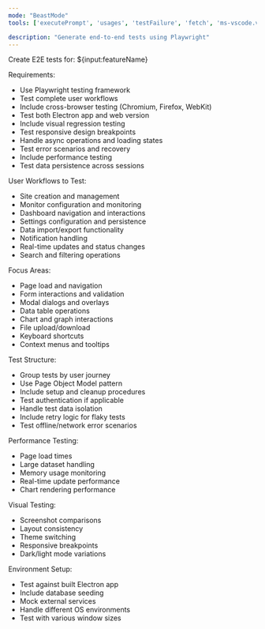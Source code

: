 ```yaml
---
mode: "BeastMode"
tools: ['executePrompt', 'usages', 'testFailure', 'fetch', 'ms-vscode.vscode-websearchforcopilot/websearch', 'todos', 'edit/createFile', 'edit/createDirectory', 'edit/editFiles', 'search/fileSearch', 'search/textSearch', 'search/listDirectory', 'search/readFile', 'search/codebase', 'runCommands/runInTerminal', 'runCommands/getTerminalOutput', 'runTasks/runTask', 'runTasks/getTaskOutput', 'vscode-mcp/get_diagnostics', 'vscode-mcp/get_references', 'vscode-mcp/get_symbol_lsp_info', 'deepwiki/ask_question']

description: "Generate end-to-end tests using Playwright"
---
```


Create E2E tests for: ${input:featureName}

Requirements:

- Use Playwright testing framework
- Test complete user workflows
- Include cross-browser testing (Chromium, Firefox, WebKit)
- Test both Electron app and web version
- Include visual regression testing
- Test responsive design breakpoints
- Handle async operations and loading states
- Test error scenarios and recovery
- Include performance testing
- Test data persistence across sessions

User Workflows to Test:

- Site creation and management
- Monitor configuration and monitoring
- Dashboard navigation and interactions
- Settings configuration and persistence
- Data import/export functionality
- Notification handling
- Real-time updates and status changes
- Search and filtering operations

Focus Areas:

- Page load and navigation
- Form interactions and validation
- Modal dialogs and overlays
- Data table operations
- Chart and graph interactions
- File upload/download
- Keyboard shortcuts
- Context menus and tooltips

Test Structure:

- Group tests by user journey
- Use Page Object Model pattern
- Include setup and cleanup procedures
- Test authentication if applicable
- Handle test data isolation
- Include retry logic for flaky tests
- Test offline/network error scenarios

Performance Testing:

- Page load times
- Large dataset handling
- Memory usage monitoring
- Real-time update performance
- Chart rendering performance

Visual Testing:

- Screenshot comparisons
- Layout consistency
- Theme switching
- Responsive breakpoints
- Dark/light mode variations

Environment Setup:

- Test against built Electron app
- Include database seeding
- Mock external services
- Handle different OS environments
- Test with various window sizes
